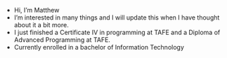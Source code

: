 - Hi, I’m Matthew
- I’m interested in many things and I will update this when I have thought about it a bit more.
- I just finished a Certificate IV in programming at TAFE and a Diploma of Advanced Programming at TAFE.
- Currently enrolled in a bachelor of Information Technology


<!---
MatthewRohrich/MatthewRohrich is a ✨ special ✨ repository because its `README.md` (this file) appears on your GitHub profile.
You can click the Preview link to take a look at your changes.
--->
